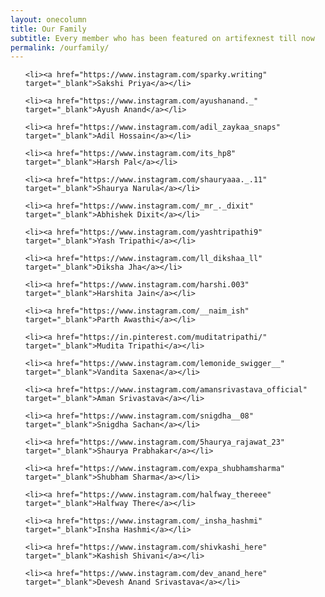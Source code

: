 ```yaml
---
layout: onecolumn
title: Our Family
subtitle: Every member who has been featured on artifexnest till now
permalink: /ourfamily/
---
```

<ul>

    <li><a href="https://www.instagram.com/sparky.writing" target="_blank">Sakshi Priya</a></li>

    <li><a href="https://www.instagram.com/ayushanand._" target="_blank">Ayush Anand</a></li>

    <li><a href="https://www.instagram.com/adil_zaykaa_snaps" target="_blank">Adil Hossain</a></li>

    <li><a href="https://www.instagram.com/its_hp8" target="_blank">Harsh Pal</a></li>

    <li><a href="https://www.instagram.com/shauryaaa._.11" target="_blank">Shaurya Narula</a></li>

    <li><a href="https://www.instagram.com/_mr_._dixit" 
    target="_blank">Abhishek Dixit</a></li>

    <li><a href="https://www.instagram.com/yashtripathi9" target="_blank">Yash Tripathi</a></li>

    <li><a href="https://www.instagram.com/ll_dikshaa_ll" target="_blank">Diksha Jha</a></li>

    <li><a href="https://www.instagram.com/harshi.003" target="_blank">Harshita Jain</a></li>

    <li><a href="https://www.instagram.com/__naim_ish" target="_blank">Parth Awasthi</a></li>

    <li><a href="https://in.pinterest.com/muditatripathi/" target="_blank">Mudita Tripathi</a></li>

    <li><a href="https://www.instagram.com/lemonide_swigger__" target="_blank">Vandita Saxena</a></li>

    <li><a href="https://www.instagram.com/amansrivastava_official" target="_blank">Aman Srivastava</a></li>

    <li><a href="https://www.instagram.com/snigdha__08" target="_blank">Snigdha Sachan</a></li>

    <li><a href="https://www.instagram.com/5haurya_rajawat_23" target="_blank">Shaurya Prabhakar</a></li>

    <li><a href="https://www.instagram.com/expa_shubhamsharma" target="_blank">Shubham Sharma</a></li>

    <li><a href="https://www.instagram.com/halfway_thereee" target="_blank">Halfway There</a></li>

    <li><a href="https://www.instagram.com/_insha_hashmi" target="_blank">Insha Hashmi</a></li>

    <li><a href="https://www.instagram.com/shivkashi_here" target="_blank">Kashish Shivani</a></li>

    <li><a href="https://www.instagram.com/dev_anand_here" target="_blank">Devesh Anand Srivastava</a></li>

</ul>